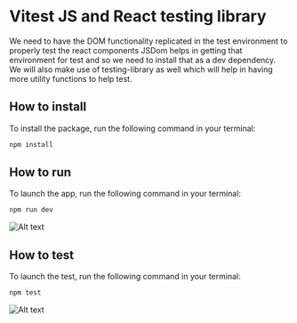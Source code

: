 # Vitest JS and React testing library

We need to have the DOM functionality replicated in the test environment to properly test the react components JSDom helps in getting that environment for test and so we need to install that as a dev dependency. We will also make use of testing-library as well which will help in having more utility functions to help test.

## How to install

To install the package, run the following command in your terminal:

```javascript
npm install
```

## How to run

To launch the app, run the following command in your terminal:

```javascript
npm run dev
```
![Alt text](https://github.com/CallejaJ/testing-with-vitest/assets/115414519/ad5cbfa3-6f1c-4651-b3fc-f8a50aea247e)



## How to test

To launch the test, run the following command in your terminal:

```javascript
npm test
```
![Alt text](https://github.com/CallejaJ/testing-with-vitest/assets/115414519/9325a8dd-ca46-4734-82ba-469bd52c79b7)


